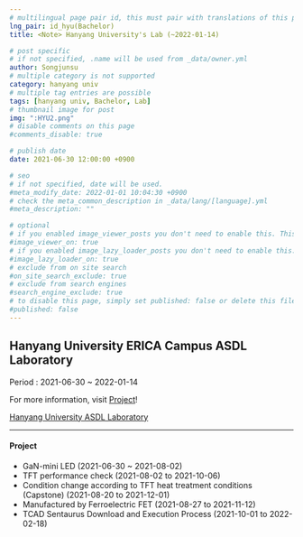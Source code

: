 ```yaml
---
# multilingual page pair id, this must pair with translations of this page. (This name must be unique)
lng_pair: id_hyu(Bachelor)
title: <Note> Hanyang University's Lab (~2022-01-14)

# post specific
# if not specified, .name will be used from _data/owner.yml
author: Songjunsu
# multiple category is not supported
category: hanyang univ
# multiple tag entries are possible
tags: [hanyang univ, Bachelor, Lab]
# thumbnail image for post
img: ":HYU2.png"
# disable comments on this page
#comments_disable: true

# publish date
date: 2021-06-30 12:00:00 +0900

# seo
# if not specified, date will be used.
#meta_modify_date: 2022-01-01 10:04:30 +0900
# check the meta_common_description in _data/lang/[language].yml
#meta_description: ""

# optional
# if you enabled image_viewer_posts you don't need to enable this. This is only if image_viewer_posts = false
#image_viewer_on: true
# if you enabled image_lazy_loader_posts you don't need to enable this. This is only if image_lazy_loader_posts = false
#image_lazy_loader_on: true
# exclude from on site search
#on_site_search_exclude: true
# exclude from search engines
#search_engine_exclude: true
# to disable this page, simply set published: false or delete this file
#published: false
---
```

<!-- outline-start -->
## Hanyang University ERICA Campus ASDL Laboratory

Period : 2021-06-30 ~ 2022-01-14

For more information, visit [Project](https://junsusong98.github.io/tabs/projects.html#id_Lab)!

[Hanyang University ASDL Laboratory](https://yh2424.github.io/)

***

#### Project
- GaN-mini LED (2021-06-30 ~ 2021-08-02)
- TFT performance check (2021-08-02 to 2021-10-06)
- Condition change according to TFT heat treatment conditions (Capstone) (2021-08-20 to 2021-12-01)
- Manufactured by Ferroelectric FET (2021-08-27 to 2021-11-12)
- TCAD Sentaurus Download and Execution Process (2021-10-01 to 2022-02-18)


